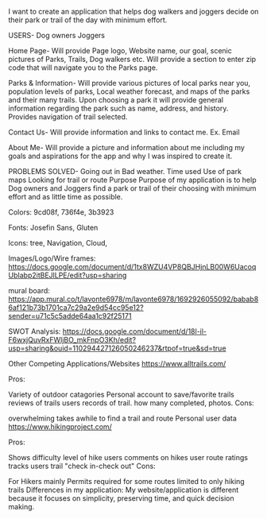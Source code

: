 I want to create an application that helps dog walkers and joggers decide on their park or trail of the day with minimum effort.

USERS-
Dog owners
Joggers

Home Page-
Will provide Page logo, Website name, our goal, scenic pictures of Parks, Trails, Dog walkers etc. Will provide a section to enter zip code that will navigate you to the Parks page.

Parks & Information-
Will provide various pictures of local parks near you, population levels of parks, Local weather forecast, and maps of the parks and their many trails. Upon choosing a park it will provide general information regarding the park such as name, address, and history. Provides navigation of trail selected.

Contact Us-
Will provide information and links to contact me. Ex. Email

About Me-
Will provide a picture and information about me including my goals and aspirations for the app and why I was inspired to create it.

PROBLEMS SOLVED-
Going out in Bad weather.
Time used
Use of park maps
Looking for trail or route
Purpose
Purpose of my application is to help Dog owners and Joggers find a park or trail of their choosing with minimum effort and as little time as possible.

Colors: 9cd08f, 736f4e, 3b3923

Fonts: Josefin Sans, Gluten

Icons: tree, Navigation, Cloud,

Images/Logo/Wire frames: https://docs.google.com/document/d/1tx8WZU4VP8QBJHjnLB00W6UacoqUbIabp2itBEJlLPE/edit?usp=sharing

mural board: https://app.mural.co/t/lavonte6978/m/lavonte6978/1692926055092/babab86af121b73b1701ca7c29a2e9d54cc95e12?sender=u71c5c5adde64aa1c92f25171

SWOT Analysis: https://docs.google.com/document/d/18l-il-F6wxjQuvRxFWljBO_mkFnpO3Kh/edit?usp=sharing&ouid=110294427126050246237&rtpof=true&sd=true

Other Competing Applications/Websites
https://www.alltrails.com/

Pros:

Variety of outdoor catagories
Personal account to save/favorite trails
reviews of trails
users records of trail. how many completed, photos.
Cons:

overwhelming
takes awhile to find a trail and route
Personal user data
https://www.hikingproject.com/

Pros:

Shows difficulty level of hike
users comments on hikes
user route ratings
tracks users trail "check in-check out"
Cons:

For Hikers mainly
Permits required for some routes
limited to only hiking trails
Differences in my application:
My website/application is different because it focuses on simplicity, preserving time, and quick decision making.
